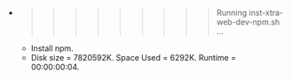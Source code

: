 * >>>>>>>>> Running inst-xtra-web-dev-npm.sh ...
  * Install npm.
  * Disk size = 7820592K. Space Used = 6292K. Runtime = 00:00:00:04.
